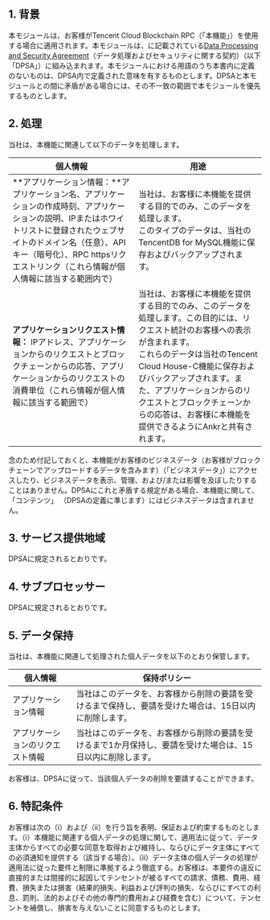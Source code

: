 ## 1.	背景
本モジュールは、お客様がTencent Cloud Blockchain RPC（「本機能」）を使用する場合に適用されます。本モジュールは、に記載されている[Data Processing and Security Agreement](https://intl.cloud.tencent.com/document/product/301/17347)（データ処理およびセキュリティに関する契約）（以下「DPSA」）に組み込まれます。本モジュールにおける用語のうち本書内に定義のないものは、DPSA内で定義された意味を有するものとします。DPSAと本モジュールとの間に矛盾がある場合には、その不一致の範囲で本モジュールを優先するものとします。

## 2.	処理
当社は、本機能に関連して以下のデータを処理します。

| 個人情報 | 用途 | 
|---------|---------|
| **アプリケーション情報：**アプリケーション名、アプリケーションの作成時刻、アプリケーションの説明、IPまたはホワイトリストに登録されたウェブサイトのドメイン名（任意）、APIキー（暗号化）、RPC httpsリクエストリンク（これら情報が個人情報に該当する範囲内で） | 当社は、お客様に本機能を提供する目的でのみ、このデータを処理します。<br>このタイプのデータは、当社のTencentDB for MySQL機能に保存およびバックアップされます。 | 
| **アプリケーションリクエスト情報：** IPアドレス、アプリケーションからのリクエストとブロックチェーンからの応答、アプリケーションからのリクエストの消費単位（これら情報が個人情報に該当する範囲で） | 当社は、お客様に本機能を提供する目的でのみ、このデータを処理します。この目的には、リクエスト統計のお客様への表示が含まれます。<br>これらのデータは当社のTencent Cloud House-C機能に保存およびバックアップされます。また、アプリケーションからのリクエストとブロックチェーンからの応答は、お客様に本機能を提供できるようにAnkrと共有されます。 | 

念のため付記しておくと、本機能がお客様のビジネスデータ（お客様がブロックチェーンでアップロードするデータを含みます）（「ビジネスデータ」）にアクセスしたり、ビジネスデータを表示、管理、および/または影響を及ぼしたりすることはありません。DPSAにこれと矛盾する規定がある場合、本機能に関して、「コンテンツ」 （DPSAの定義に準じます）にはビジネスデータは含まれません。 

## 3.	サービス提供地域
DPSAに規定されるとおりです。

## 4.	サブプロセッサー
DPSAに規定されるとおりです。

## 5.	データ保持
当社は、本機能に関連して処理された個人データを以下のとおり保管します。

| 個人情報 | 保持ポリシー | 
|---------|---------|
| アプリケーション情報 | 当社はこのデータを、お客様から削除の要請を受けるまで保持し、要請を受けた場合は、15日以内に削除します。  | 
| アプリケーションのリクエスト情報 | 当社はこのデータを、お客様から削除の要請を受けるまで1か月保持し、要請を受けた場合は、15日以内に削除します。 | 

お客様は、DPSAに従って、当該個人データの削除を要請することができます。

## 6.	特記条件
お客様は次の（i）および（ii）を行う旨を表明、保証および約束するものとします。（i）本機能に関連する個人データの処理に関して、適用法に従って、データ主体からすべての必要な同意を取得および維持し、ならびにデータ主体にすべての必須通知を提供する（該当する場合）。（ii）データ主体の個人データの処理が適用法に従った要件と制限に準拠するよう徹底する。お客様は、本要件の違反に直接的または間接的に起因してテンセントが被るすべての請求、債務、費用、経費、損失または損害（結果的損失、利益および評判の損失、ならびにすべての利息、罰則、法的およびその他の専門的費用および経費を含む）について、テンセントを補償し、損害を与えないことに同意するものとします。


